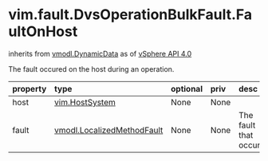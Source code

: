 vim.fault.DvsOperationBulkFault.FaultOnHost
===========================================
inherits from [vmodl.DynamicData](docs/vmodl.DynamicData.md)
as of [vSphere API 4.0](vim.version.md#vim.version.version5)


The fault occured on the host during an operation.

| property | type | optional | priv | desc |
|:---------|:-----|:---------|:-----|:-----|
| host | [vim.HostSystem](vim.HostSystem.md "vim.HostSystem") | None | None |  |
| fault | [vmodl.LocalizedMethodFault](vmodl.LocalizedMethodFault.md "vmodl.LocalizedMethodFault") | None | None | The fault that occured. |


